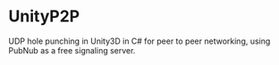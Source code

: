# UnityP2P
UDP hole punching in Unity3D in C# for peer to peer networking, using PubNub as a free signaling server.

